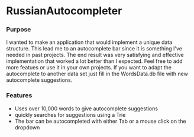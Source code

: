 # RussianAutocompleter

### Purpose
I wanted to make an application that would implement a unique data structure. This lead me to an autocomplete bar
since it is something I've needed in past projects. The end result was very satisfying and effective implementation that worked a lot
better than I expected. Feel free to add more featues or use it in your own projects. If you want to adapt the autocomplete to another
data set just fill in the WordsData.db file with new autocomplete suggestions.

### Features
- Uses over 10,000 words to give autocomplete suggestions
- quickly searches for suggestions using a Trie
- The bar can be autocompleted with either Tab or a mouse click on the dropdown
